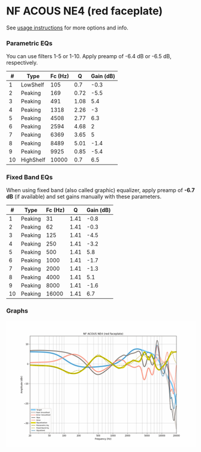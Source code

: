 # NF ACOUS NE4 (red faceplate)
See [usage instructions](https://github.com/jaakkopasanen/AutoEq#usage) for more options and info.

### Parametric EQs
You can use filters 1-5 or 1-10. Apply preamp of -6.4 dB or -6.5 dB, respectively.

|   # | Type      |   Fc (Hz) |    Q |   Gain (dB) |
|-----|-----------|-----------|------|-------------|
|   1 | LowShelf  |       105 | 0.7  |        -0.3 |
|   2 | Peaking   |       169 | 0.72 |        -5.5 |
|   3 | Peaking   |       491 | 1.08 |         5.4 |
|   4 | Peaking   |      1318 | 2.26 |        -3   |
|   5 | Peaking   |      4508 | 2.77 |         6.3 |
|   6 | Peaking   |      2594 | 4.68 |         2   |
|   7 | Peaking   |      6369 | 3.65 |         5   |
|   8 | Peaking   |      8489 | 5.01 |        -1.4 |
|   9 | Peaking   |      9925 | 0.85 |        -5.4 |
|  10 | HighShelf |     10000 | 0.7  |         6.5 |

### Fixed Band EQs
When using fixed band (also called graphic) equalizer, apply preamp of **-6.7 dB** (if available) and set gains manually with these parameters.

|   # | Type    |   Fc (Hz) |    Q |   Gain (dB) |
|-----|---------|-----------|------|-------------|
|   1 | Peaking |        31 | 1.41 |        -0.8 |
|   2 | Peaking |        62 | 1.41 |        -0.3 |
|   3 | Peaking |       125 | 1.41 |        -4.5 |
|   4 | Peaking |       250 | 1.41 |        -3.2 |
|   5 | Peaking |       500 | 1.41 |         5.8 |
|   6 | Peaking |      1000 | 1.41 |        -1.7 |
|   7 | Peaking |      2000 | 1.41 |        -1.3 |
|   8 | Peaking |      4000 | 1.41 |         5.1 |
|   9 | Peaking |      8000 | 1.41 |        -1.6 |
|  10 | Peaking |     16000 | 1.41 |         6.7 |

### Graphs
![](./NF%20ACOUS%20NE4%20(red%20faceplate).png)
